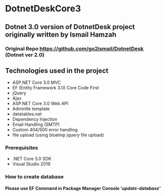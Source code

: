 # DotnetDeskCore3

## Dotnet 3.0 version of DotnetDesk project originally written by Ismail Hamzah

### Original Repo https://github.com/go2ismail/DotnetDesk (Dotnet ver 2.0)

## Technologies used in the project

- ASP.NET Core 3.0 MVC
- EF (Entity Framework 3.0) Core Code First
- jQuery
- Ajax
- ASP.NET Core 3.0 Web API
- Adminlte template
- datatables.net
- Dependency Injection
- Email Handling (SMTP)
- Custom 404/500 error handling
- file upload (using blueimp jquery file upload)

### Prerequisites 
- .NET Core 3.0 SDK
- Visual Studio 2019

### How to create database
#### Please use EF Command in Package Manager Console *__'update-database'__*

